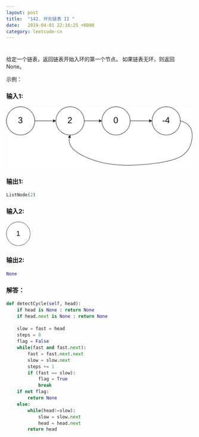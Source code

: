 ```yaml
---
layout: post
title:  "142. 环形链表 II "
date:   2019-04-01 22:16:25 +0800
category: leetcode-cn
---
```

#  

给定一个链表，返回链表开始入环的第一个节点。 如果链表无环，则返回 None。

示例：  

### 输入1:   
![ListNode](/PNG/142_circularlinkedlist_test1.png)

### 输出1:  
```python
ListNode(2)
```

### 输入2:   
![ListNode](/PNG/142_circularlinkedlist_test3.png)

### 输出2:  
```python
None
```

### 解答：  

```python
def detectCycle(self, head):
    if head is None : return None
    if head.next is None : return None

    slow = fast = head
    steps = 0
    flag = False
    while(fast and fast.next):
        fast = fast.next.next
        slow = slow.next
        steps += 1
        if (fast == slow):
            flag = True
            break
    if not flag:
        return None
    else:
        while(head!=slow):
            slow = slow.next
            head = head.next
        return head
```
